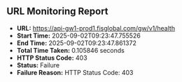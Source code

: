 ## URL Monitoring Report

- **URL:** https://api-gw1-prod1.fisglobal.com/gw/v1/health
- **Start Time:** 2025-09-02T09:23:47.755526
- **End Time:** 2025-09-02T09:23:47.861372
- **Total Time Taken:** 0.105846 seconds
- **HTTP Status Code:** 403
- **Status:** Failure
- **Failure Reason:** HTTP Status Code: 403
